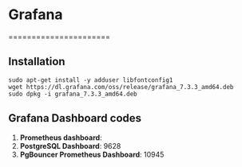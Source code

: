 # Grafana

======================


## Installation

```
sudo apt-get install -y adduser libfontconfig1
wget https://dl.grafana.com/oss/release/grafana_7.3.3_amd64.deb
sudo dpkg -i grafana_7.3.3_amd64.deb
```

## Grafana Dashboard codes

1. **Prometheus dashboard**: 
2. **PostgreSQL Dashboard**: 9628
3. **PgBouncer Prometheus Dashboard**: 10945

